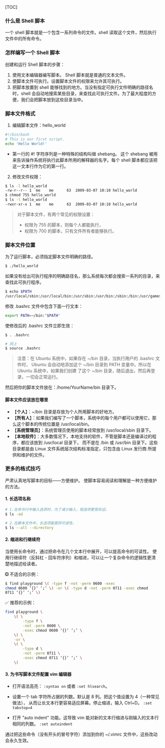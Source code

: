 [TOC]


### 什么是 Shell 脚本

一个 shell 脚本就是一个包含一系列命令的文件。shell 读取这个文件，然后执行文件中的所有命令。


### 怎样编写一个 Shell 脚本

创建和运行 Shell 脚本的步骤：
1. 使用文本编辑器编写脚本。 Shell 脚本就是普通的文本文件。
2. 使脚本文件可执行。设置脚本文件的权限来允许其可执行。
3. 把脚本放置到 shell 能够找到的地方。当没有指定可执行文件明确的路径名时，shell 会自动地搜索某些目录，来查找此可执行文件。为了最大程度的方便，我们会把脚本放到这些目录当中。



### 脚本文件格式

1. 编辑脚本文件：hello_world
```bash
#!/bin/bash
# This is our first script.
echo 'Hello World!'
```
* 第一行的 #! 字符序列是一种特殊的结构叫做 shebang。 这个 shebang 被用来告诉操作系统将执行此脚本所用的解释器的名字。每个 shell 脚本都应该把这一文本行作为它的第一行。


2. 修改文件权限：

```bash
$ ls -l hello_world
-rw-r--r-- 1  me    me      63  2009-03-07 10:10 hello_world
$ chmod 755 hello_world
$ ls -l hello_world
-rwxr-xr-x 1  me    me      63  2009-03-07 10:10 hello_world
```

> 对于脚本文件，有两个常见的权限设置：
> * 权限为 755 的脚本，则每个人都能执行，
> * 权限为 700 的脚本，只有文件所有者能够执行。


### 脚本文件位置

为了运行脚本，必须指定脚本文件明确的路径。
```bash
$ ./hello_world
```

如果没有给出可执行程序的明确路径名，那么系统每次都会搜索一系列的目录，来查找此可执行程序。
```bash
$ echo $PATH
/usr/local/sbin:/usr/local/bin:/usr/sbin:/usr/bin:/sbin:/bin:/usr/games:/usr/local/games:/snap/bin
```

修改 .bashrc 文件中包含下面一行文本：
```bash
export PATH=~/bin:"$PATH"
```
使修改后的 .bashrc 文件立即生效：
```bash
$ . .bashrc

# 同上
$ source .bashrc
```
> 注意：在 Ubuntu 系统中，如果存在 ~/bin 目录，当执行用户的 .bashrc 文件时， Ubuntu 会自动地添加这个 ~/bin 目录到 PATH 变量中。所以在 Ubuntu 系统中，如果我们创建 了这个 ~/bin 目录，随后退出，然后再登录，一切会正常运行。

然后把你的脚本文件放在：/home/YourName/bin 目录下。

#### 脚本文件应该放在哪里

* 【**个人**】：~/bin 目录是存放为个人所用脚本的好地方。
* 【**所有人**】：如果我们编写了一个脚本，系统中的每个用户都可以使用它，那么这个脚本的传统位置是 /usr/local/bin。
* 【**系统管理员**】：系统管理员使用的脚本经常放到 /usr/local/sbin 目录下。
* 【**本地软件**】：大多数情况下，本地支持的软件，不管是脚本还是编译过的程序，都应该放到 /usr/local 目录下， 而不是在 /bin 或 /usr/bin 目录下。这些目录都是由 Linux 文件系统层次结构标准指定，只包含由 Linux 发行商 所提供和维护的文件。


### 更多的格式技巧

严肃认真地写脚本的目标——方便维护。
使脚本容易阅读和理解是一种方便维护的方法。

#### 1. 长选项名称
```bash
# 1.在命令行中输入选项时，为了减少输入，短选项更受欢迎。
$ ls -ad

# 2.在脚本文件中，长选项能提供可读性。
$ ls --all --directory
```

#### 2. 缩进和行继续符

当使用长命令时，通过把命令在几个文本行中展开，可以提高命令的可读性。 
使用行继续符（反斜杠 - 回车符序列）和缩进，可以让一个复杂命令的逻辑性更清楚地描述给读者。

❎ 不适合的示例：
```bash
$ find playground \( -type f -not -perm 0600 -exec
chmod 0600 ‘{}’ ‘;’ \) -or \( -type d -not -perm 0711 -exec chmod
0711 ‘{}’ ‘;’ \)
```

✅ 推荐的示例：
```bash
find playground \
    \( \
        -type f \
        -not -perm 0600 \
        -exec chmod 0600 ‘{}’ ‘;’ \
    \) \
    -or \
    \( \
        -type d \
        -not -perm 0711 \
        -exec chmod 0711 ‘{}’ ‘;’ \
    \)
```

#### 3. 为书写脚本文件配置 vim 编辑器

* 打开语法高亮：
`:syntax on` 或者 `:set hlsearch`。

* 设置一个 tab 字符所占据的列数。默认是 8 列。把这个值设置为 4（一种常见做法）， 从而让长文本行更容易适应屏幕。停止缩进，输入 Ctrl+D。
`:set tabstop=4`

* 打开 "auto indent" 功能。这导致 vim 能对新的文本行缩进与刚输入的文本行相同的列数。
`:set autoindent`

通过把这些命令（没有开头的冒号字符）添加到你的 ~/.vimrc 文件中，这些改动会永久生效。

